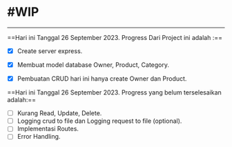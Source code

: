 # #WIP
---
==Hari ini Tanggal 26 September 2023. Progress Dari Project ini adalah :== 
- [x] Create server express.
- [x] Membuat model database Owner, Product, Category.
- [x] Pembuatan CRUD hari ini hanya create Owner dan Product.


==Hari ini Tanggal 26 September 2023. Progress yang belum terselesaikan adalah:==
- [ ] Kurang Read, Update, Delete.
- [ ] Logging crud to file dan Logging request to file (optional).
- [ ] Implementasi Routes.
- [ ] Error Handling.